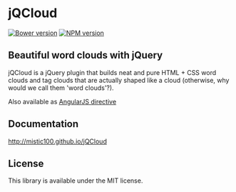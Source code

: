 # jQCloud

[![Bower version](https://img.shields.io/bower/v/jqcloud2.svg?style=flat-square)](http://mistic100.github.io/jQCloud)
[![NPM version](https://img.shields.io/npm/v/jqcloud2.svg?style=flat-square)](https://www.npmjs.com/package/jqcloud2)

## Beautiful word clouds with jQuery

jQCloud is a jQuery plugin that builds neat and pure HTML + CSS word clouds and tag clouds that are actually shaped like a cloud (otherwise, why would we call them 'word clouds'?).

Also available as [AngularJS directive](https://github.com/mistic100/angular-jqcloud)

## Documentation

http://mistic100.github.io/jQCloud

## License
This library is available under the MIT license.
